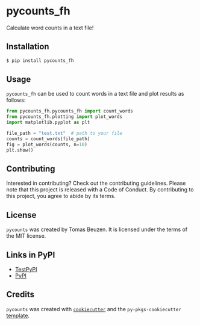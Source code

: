 # pycounts_fh

Calculate word counts in a text file!

## Installation

```bash
$ pip install pycounts_fh
```

## Usage

`pycounts_fh` can be used to count words in a text file and plot results
as follows:

```python
from pycounts_fh.pycounts_fh import count_words
from pycounts_fh.plotting import plot_words
import matplotlib.pyplot as plt

file_path = "test.txt"  # path to your file
counts = count_words(file_path)
fig = plot_words(counts, n=10)
plt.show()
```

## Contributing

Interested in contributing? Check out the contributing guidelines.
Please note that this project is released with a Code of Conduct.
By contributing to this project, you agree to abide by its terms.

## License

`pycounts` was created by Tomas Beuzen. It is licensed under the terms
of the MIT license.

## Links in PyPI

- [TestPyPI](https://test.pypi.org/project/pycounts_fh/)
- [PyPI](https://pypi.org/project/pycounts_fh/)

## Credits

`pycounts` was created with
[`cookiecutter`](https://cookiecutter.readthedocs.io/en/latest/) and
the `py-pkgs-cookiecutter`
[template](https://github.com/py-pkgs/py-pkgs-cookiecutter).
